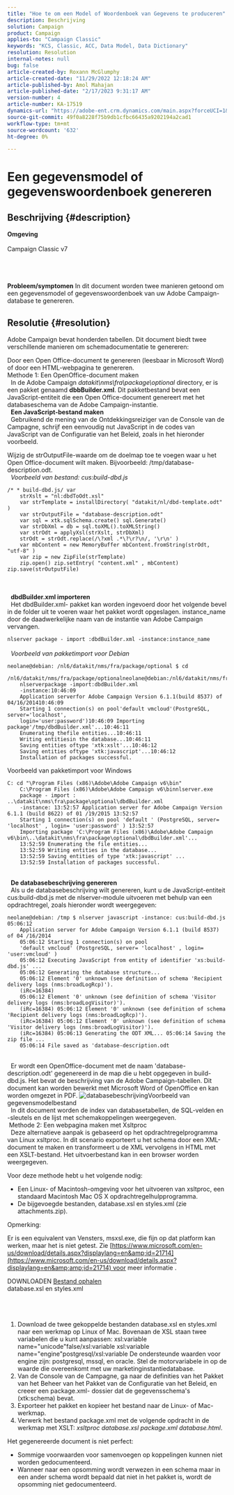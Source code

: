 ```yaml
---
title: "Hoe te om een Model of Woordenboek van Gegevens te produceren"
description: Beschrijving
solution: Campaign
product: Campaign
applies-to: "Campaign Classic"
keywords: "KCS, Classic, ACC, Data Model, Data Dictionary"
resolution: Resolution
internal-notes: null
bug: false
article-created-by: Roxann McGlumphy
article-created-date: "11/29/2022 12:18:24 AM"
article-published-by: Amol Mahajan
article-published-date: "2/17/2023 9:31:17 AM"
version-number: 4
article-number: KA-17519
dynamics-url: "https://adobe-ent.crm.dynamics.com/main.aspx?forceUCI=1&pagetype=entityrecord&etn=knowledgearticle&id=d691fa51-7b6f-ed11-9561-6045bd006079"
source-git-commit: 49f0a8228f75b9db1cfbc66435a9202194a2cad1
workflow-type: tm+mt
source-wordcount: '632'
ht-degree: 0%

---
```


# Een gegevensmodel of gegevenswoordenboek genereren

## Beschrijving {#description}

<b>Omgeving</b><br><br>Campaign Classic v7<br><br> <br><br><br><b>Probleem/symptomen</b>
In dit document worden twee manieren getoond om een gegevensmodel of gegevenswoordenboek van uw Adobe Campaign-database te genereren.


## Resolutie {#resolution}


Adobe Campaign bevat honderden tabellen. Dit document biedt twee verschillende manieren om schemadocumentatie te genereren:

Door een Open Office-document te genereren (leesbaar in Microsoft Word) of door een HTML-webpagina te genereren.
<br>Methode 1: Een OpenOffice-document maken<br> 
In de Adobe Campaign *datakit\nms\fra\package\optional* directory, er is een pakket genaamd <b>dbbBuilder.xml</b>. Dit pakketbestand bevat een JavaScript-entiteit die een Open Office-document genereert met het databaseschema van de Adobe Campaign-instantie.
<br> 
<b>Een JavaScript-bestand maken</b>
<br> 
Gebruikend de mening van de Ontdekkingsreiziger van de Console van de Campagne, schrijf een eenvoudig nut JavaScript in de codes van JavaScript van de Configuratie van het Beleid, zoals in het hieronder voorbeeld.

Wijzig de strOutputFile-waarde om de doelmap toe te voegen waar u het Open Office-document wilt maken. Bijvoorbeeld: /tmp/database-description.odt.
<br> 
*Voorbeeld van bestand: cus:build-dbd.js*


```
/* * build-dbd.js/ var 
    strXslt = "nl:dbdToOdt.xsl" 
    var strTemplate = installDirectory( "datakit/nl/dbd-template.odt" ) 
    var strOutputFile = "database-description.odt" 
    var sql = xtk.sqlSchema.create() sql.Generate() 
    var strDbXml = db = sql.toXML().toXMLString() 
    var strOdt = applyXsl(strXslt, strDbXml) 
    strOdt = strOdt.replace(/\?xml .*\?\r?\n/, '\r\n' ) 
    var mbContent = new MemoryBuffer mbContent.fromString(strOdt, "utf-8" ) 
    var zip = new ZipFile(strTemplate) 
    zip.open() zip.setEntry( "content.xml" , mbContent) zip.save(strOutputFile)
```

<br> <br> 
<b>dbdBuilder.xml importeren</b>
<br> 
Het dbdBuilder.xml- pakket kan worden ingevoerd door het volgende bevel in de folder uit te voeren waar het pakket wordt opgeslagen. instance_name door de daadwerkelijke naam van de instantie van Adobe Campaign vervangen.

`nlserver package - import :dbdBuilder.xml -instance:instance_name`
<br><br> 
*Voorbeeld van pakketimport voor Debian*


```
neolane@debian: /nl6/datakit/nms/fra/package/optional $ cd 
    /nl6/datakit/nms/fra/package/optionalneolane@debian:/nl6/datakit/nms/fra/package/optional$ 
    nlserverpackage -import:dbdBuilder.xml 
    -instance:10:46:09 
    Application serverfor Adobe Campaign Version 6.1.1(build 8537) of 04/16/201410:46:09 
    Starting 1 connection(s) on pool'default vmcloud'(PostgreSQL, server='localhost', 
    login='user:password')10:46:09 Importing package'/tmp/dbdBuilder.xml'...10:46:11 
    Enumerating thefile entities...10:46:11 
    Writing entitiesin the database...10:46:11 
    Saving entities oftype 'xtk:xslt'...10:46:12 
    Saving entities oftype 'xtk:javascript'...10:46:12 
    Installation of packages successful.
```


Voorbeeld van pakketimport voor Windows


```
C: cd "\Program Files (x86)\Adobe\Adobe Campaign v6\bin" 
    C:\Program Files (x86)\Adobe\Adobe Campaign v6\binnlserver.exe 
    package - import : ..\datakit\nms\fra\package\optional\dbdBuilder.xml 
    -instance: 13:52:57 Application server for Adobe Campaign Version 6.1.1 (build 8622) of 01 /19/2015 13:52:57 
    Starting 1 connection(s) on pool 'default ' (PostgreSQL, server= 'localhost' , login= 'user:password' ) 13:52:57
    Importing package 'C:\Program Files (x86)\Adobe\Adobe Campaign v6\bin\..\datakit\nms\fra\package\optional\dbdBuilder.xml'... 
    13:52:59 Enumerating the file entities... 
    13:52:59 Writing entities in the database... 
    13:52:59 Saving entities of type 'xtk:javascript' ... 
    13:52:59 Installation of packages successful.
```

<br> 
<b>De databasebeschrijving genereren</b>
<br> 
Als u de databasebeschrijving wilt genereren, kunt u de JavaScript-entiteit cus:build-dbd.js met de nlserver-module uitvoeren met behulp van een opdrachtregel, zoals hieronder wordt weergegeven:


```
neolane@debian: /tmp $ nlserver javascript -instance: cus:build-dbd.js 05:06:12 
    Application server for Adobe Campaign Version 6.1.1 (build 8537) of 04 /16/2014 
    05:06:12 Starting 1 connection(s) on pool 
    'default vmcloud' (PostgreSQL, server= 'localhost' , login= 'user:vmcloud' ) 
    05:06:12 Executing JavaScript from entity of identifier 'xs:build-dbd.js' ... 
    05:06:12 Generating the database structure... 
    05:06:12 Element '0' unknown (see definition of schema 'Recipient delivery logs (nms:broadLogRcp)'). 
    (iRc=16384) 
    05:06:12 Element '0' unknown (see definition of schema 'Visitor delivery logs (nms:broadLogVisitor)'). 
    (iRc=16384) 05:06:12 Element '0' unknown (see definition of schema 'Recipient delivery logs (nms:broadLogRcp)'). 
    (iRc=16384) 05:06:12 Element '0' unknown (see definition of schema 'Visitor delivery logs (nms:broadLogVisitor)'). 
    (iRc=16384) 05:06:13 Generating the ODT XML... 05:06:14 Saving the zip file ... 
    05:06:14 File saved as 'database-description.odt
```

<br> 
Er wordt een OpenOffice-document met de naam &#39;database-description.odt&#39; gegenereerd in de map die u hebt opgegeven in build-dbd.js. Het bevat de beschrijving van de Adobe Campaign-tabellen. Dit document kan worden bewerkt met Microsoft Word of OpenOffice en kan worden omgezet in PDF.
![databasebeschrijving](https://helpx.adobe.com/content/dam/help/en/campaign/kb/generate-data-model/jcr%3acontent/main-pars/image/database-description.gif "databasebeschrijving")Voorbeeld van gegevensmodelbestand<br> 
In dit document worden de index van databasetabellen, de SQL-velden en -sleutels en de lijst met schemakoppelingen weergegeven.
<br> Methode 2: Een webpagina maken met Xsltproc<br> 
Deze alternatieve aanpak is gebaseerd op het opdrachtregelprogramma van Linux xsltproc. In dit scenario exporteert u het schema door een XML-document te maken en transformeert u de XML vervolgens in HTML met een XSLT-bestand. Het uitvoerbestand kan in een browser worden weergegeven.

Voor deze methode hebt u het volgende nodig:

- Een Linux- of Macintosh-omgeving voor het uitvoeren van xsltproc, een standaard Macintosh Mac OS X opdrachtregelhulpprogramma.
- De bijgevoegde bestanden, database.xsl en styles.xml (zie attachments.zip).


Opmerking:

Er is een equivalent van Vensters, msxsl.exe, die fijn op dat platform kan werken, maar het is niet getest. Zie [https://www.microsoft.com/en-us/download/details.aspx?displaylang=en&amp;id=21714](https://www.microsoft.com/en-us/download/details.aspx?displaylang=en&amp;amp;id=21714) voor meer informatie .



DOWNLOADEN
[Bestand ophalen](https://helpx.adobe.com/content/dam/help/en/campaign/kb/generate-data-model/jcr:content/main-pars/download_123504941/attachments.zip "attachments.zip") <br>database.xsl en styles.xml<br> <br> <br> 
1. Download de twee gekoppelde bestanden database.xsl en styles.xml naar een werkmap op Linux of Mac. Bovenaan de XSL staan twee variabelen die u kunt aanpassen: xsl:variable name=&quot;unicode&quot;false/xsl:variable xsl:variable name=&quot;engine&quot;postgresql/xsl:variable De ondersteunde waarden voor engine zijn: postgresql, mssql, en oracle. Stel de motorvariabele in op de waarde die overeenkomt met uw marketinginstantiedatabase.
2. Van de Console van de Campagne, ga naar de definities van het Pakket van het Beheer van het Pakket van de Configuratie van het Beleid, en creeer een package.xml- dossier dat de gegevensschema&#39;s (xtk:schema) bevat.
3. Exporteer het pakket en kopieer het bestand naar de Linux- of Mac-werkmap.
4. Verwerk het bestand package.xml met de volgende opdracht in de werkmap met XSLT: *xsltproc database.xsl package.xml database.html*.


Het gegenereerde document is niet perfect:

- Sommige voorwaarden voor samenvoegen op koppelingen kunnen niet worden gedocumenteerd.
- Wanneer naar een opsomming wordt verwezen in een schema maar in een ander schema wordt bepaald dat niet in het pakket is, wordt de opsomming niet gedocumenteerd.

